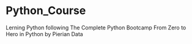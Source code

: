 # Python_Course
 Lerning Python following The Complete Python Bootcamp From Zero to Hero in Python by Pierian Data
